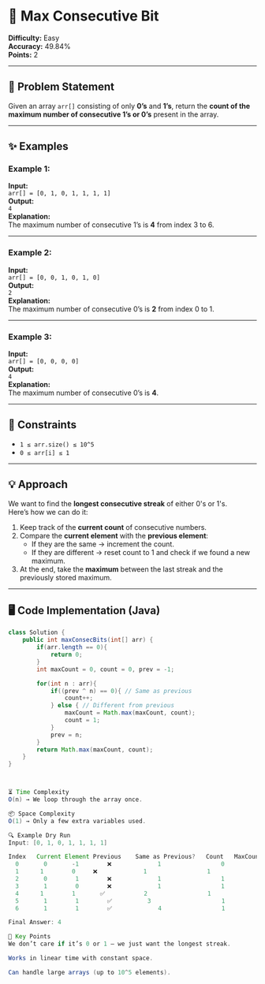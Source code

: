 # 🧮 Max Consecutive Bit

**Difficulty:** Easy  
**Accuracy:** 49.84%  
**Points:** 2  

---

## 📌 Problem Statement
Given an array `arr[]` consisting of only **0’s** and **1’s**, return the **count of the maximum number of consecutive 1’s or 0’s** present in the array.

---

## ✨ Examples

### Example 1:
**Input:**  
`arr[] = [0, 1, 0, 1, 1, 1, 1]`  
**Output:**  
`4`  
**Explanation:**  
The maximum number of consecutive 1’s is **4** from index 3 to 6.  

---

### Example 2:
**Input:**  
`arr[] = [0, 0, 1, 0, 1, 0]`  
**Output:**  
`2`  
**Explanation:**  
The maximum number of consecutive 0’s is **2** from index 0 to 1.  

---

### Example 3:
**Input:**  
`arr[] = [0, 0, 0, 0]`  
**Output:**  
`4`  
**Explanation:**  
The maximum number of consecutive 0’s is **4**.

---

## 📏 Constraints
- `1 ≤ arr.size() ≤ 10^5`  
- `0 ≤ arr[i] ≤ 1`

---

## 💡 Approach
We want to find the **longest consecutive streak** of either 0's or 1's.  
Here’s how we can do it:
1. Keep track of the **current count** of consecutive numbers.
2. Compare the **current element** with the **previous element**:
   - If they are the same → increment the count.
   - If they are different → reset count to 1 and check if we found a new maximum.
3. At the end, take the **maximum** between the last streak and the previously stored maximum.

---

## 🖥 Code Implementation (Java)
```java
class Solution {
    public int maxConsecBits(int[] arr) {
        if(arr.length == 0){
            return 0;
        }
        int maxCount = 0, count = 0, prev = -1;

        for(int n : arr){
            if((prev ^ n) == 0){ // Same as previous
                count++;
            } else { // Different from previous
                maxCount = Math.max(maxCount, count);
                count = 1;
            }
            prev = n;
        }
        return Math.max(maxCount, count);
    }
}



⏳ Time Complexity
O(n) → We loop through the array once.

📦 Space Complexity
O(1) → Only a few extra variables used.

🔍 Example Dry Run
Input: [0, 1, 0, 1, 1, 1, 1]

Index	Current Element	Previous	Same as Previous?	Count	MaxCount
  0	      0	      -1	    ❌	          1                	0
  1      1	      0	    ❌	          1	                1
  2	      0	       1	    ❌	          1	                1
  3	      1        0	    ❌	          1                	1
  4      1        1	      ✅	          2	                1
  5	      1	       1	    ✅          3	                1
  6	      1	       1	    ✅	          4	                1

Final Answer: 4

🎯 Key Points
We don’t care if it’s 0 or 1 — we just want the longest streak.

Works in linear time with constant space.

Can handle large arrays (up to 10^5 elements).
